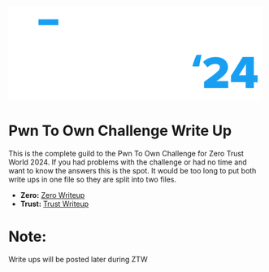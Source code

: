 ![ZTW Logo text only](../Assets/ZTW_Logos_Text_only_light_wo_TL_500x185.png)
# Pwn To Own Challenge Write Up
This is the complete guild to the Pwn To Own Challenge for Zero Trust World 2024. If you had problems with the challenge or had no time and want to know the answers this is the spot.  It would be too long to put both write ups in one file so they are split into two files.

-  **Zero:**  [Zero Writeup](https://www.youtube.com/watch?v=dQw4w9WgXcQ)
-  **Trust:**  [Trust Writeup](https://www.youtube.com/watch?v=dQw4w9WgXcQ)


# Note:
Write ups will be posted later during ZTW
